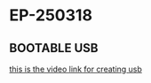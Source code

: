 # EP-250318
## BOOTABLE USB
[this is the video link for creating usb](https://www.youtube.com/watch?v=wmqX1-kQKa0)





